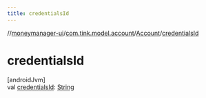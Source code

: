 ```yaml
---
title: credentialsId
---
```

//[moneymanager-ui](../../../index.html)/[com.tink.model.account](../index.html)/[Account](index.html)/[credentialsId](credentials-id.html)



# credentialsId



[androidJvm]\
val [credentialsId](credentials-id.html): [String](https://kotlinlang.org/api/latest/jvm/stdlib/kotlin/-string/index.html)




